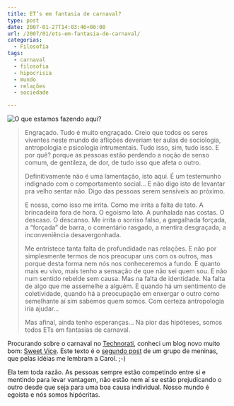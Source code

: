 ```yaml
---
title: ET’s em fantasia de carnaval?
type: post
date: 2007-01-27T14:03:46+00:00
url: /2007/01/ets-em-fantasia-de-carnaval/
categorias:
  - Filosofia
tags:
  - carnaval
  - filosofia
  - hipocrisia
  - mundo
  - relações
  - sociedade

---
```

![O que estamos fazendo aqui?](/wp-content/uploads/2007/01/39.jpg)

> Engraçado. Tudo é muito engraçado. Creio que todos os seres viventes neste mundo de aflições deveriam ter aulas de sociologia, antropologia e psicologia intrumentais. Tudo isso, sim, tudo isso. E por quê? porque as pessoas estão perdendo a noção de senso comum, de gentileza, de dor, de tudo isso que afeta o outro.
>
> Definitivamente não é uma lamentação, isto aqui. É um testemunho indignado com o comportamento social… E não digo isto de levantar pra velho sentar não. Digo das pessoas serem sensíveis ao próximo.
>
> E nossa, como isso me irrita. Como me irrita a falta de tato. A brincadeira fora de hora. O egoísmo lato. A punhalada nas costas. O descaso. O descanso. Me irrita o sorriso falso, a gargalhada forçada, a “forçada” de barra, o comentário rasgado, a mentira desgraçada, a inconveniência desavergonhada.
>
> Me entristece tanta falta de profundidade nas relações. E não por simplesmente termos de nos preocupar uns com os outros, mas porque desta forma nem nós nos conheceremos a fundo. E quanto mais eu vivo, mais tenho a sensação de que não sei quem sou. E não num sentido rebelde sem causa. Mas na falta de identidade. Na falta de algo que me assemelhe a alguém. E quando há um sentimento de coletividade, quando há a preocupação em enxergar o outro como semelhante aí sim sabemos quem somos. Com certeza antropologia iria ajudar…
>
> Mas afinal, ainda tenho esperanças… Na pior das hipóteses, somos todos ETs em fantasias de carnaval.

Procurando sobre o carnaval no [Technorati][1], conheci um blog novo muito bom: [Sweet Vice][2]. Este texto é o [segundo post][3] de um grupo de meninas, que pelas idéias me lembram a Carol. ;-)

Ela tem toda razão. As pessoas sempre estão competindo entre si e mentindo para levar vantagem, não estão nem aí se estão prejudicando o outro desde que seja para uma boa causa individual. Nosso mundo é egoísta e nós somos hipócritas.

 [1]: http://www.technorati.com/search/carnaval
 [2]: http://sweetvice.wordpress.com/
 [3]: http://sweetvice.wordpress.com/2007/01/27/14/

